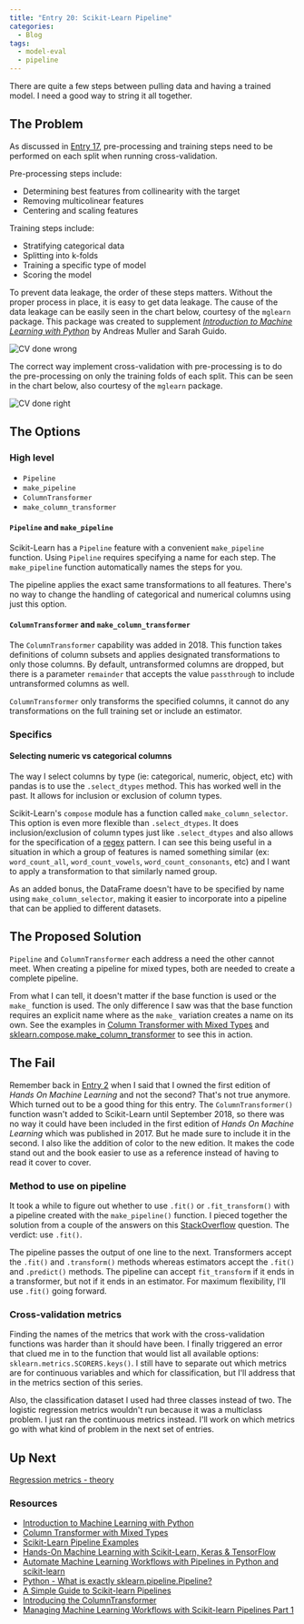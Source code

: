 ```yaml
---
title: "Entry 20: Scikit-Learn Pipeline"
categories:
  - Blog
tags:
  - model-eval
  - pipeline
---
```


There are quite a few steps between pulling data and having a trained model. I need a good way to string it all together.

## The Problem

 As discussed in [Entry 17](https://julielinx.github.io/blog/17_resampling/), pre-processing and training steps need to be performed on each split when running cross-validation.

Pre-processing steps include:
- Determining best features from collinearity with the target
- Removing multicolinear features
- Centering and scaling features

Training steps include:
- Stratifying categorical data
- Splitting into k-folds
- Training a specific type of model
- Scoring the model

To prevent data leakage, the order of these steps matters. Without the proper process in place, it is easy to get data leakage. The cause of the data leakage can be easily seen in the chart below, courtesy of the `mglearn` package. This package was created to supplement *[Introduction to Machine Learning with Python](https://www.amazon.com/Introduction-Machine-Learning-Python-Scientists/dp/1449369413)* by Andreas Muller and Sarah Guido.

![CV done wrong](https://julielinx.github.io/assets/images/20_1_cv_wrong.png)

The correct way implement cross-validation with pre-processing is to do the pre-processing on only the training folds of each split. This can be seen in the chart below, also courtesy of the `mglearn` package.

![CV done right](https://julielinx.github.io/assets/images/20_2_cv_right.png)

## The Options

### High level

- `Pipeline`
- `make_pipeline`
- `ColumnTransformer`
- `make_column_transformer`

#### `Pipeline` and `make_pipeline`

Scikit-Learn has a `Pipeline` feature with a convenient `make_pipeline` function. Using `Pipeline` requires specifying a name for each step. The `make_pipeline` function automatically names the steps for you.

The pipeline applies the exact same transformations to all features. There's no way to change the handling of categorical and numerical columns using just this option.

#### `ColumnTransformer` and `make_column_transformer`

The `ColumnTransformer` capability was added in 2018. This function takes definitions of column subsets and applies designated transformations to only those columns. By default, untransformed columns are dropped, but there is a parameter `remainder` that accepts the value `passthrough` to include untransformed columns as well.

`ColumnTransformer` only transforms the specified columns, it cannot do any transformations on the full training set or include an estimator.

### Specifics

#### Selecting numeric vs categorical columns

The way I select columns by type (ie: categorical, numeric, object, etc) with pandas is to use the `.select_dtypes` method. This has worked well in the past. It allows for inclusion or exclusion of column types.

Scikit-Learn's `compose` module has a function called `make_column_selector`. This option is even more flexible than `.select_dtypes`. It does inclusion/exclusion of column types just like `.select_dtypes` and also allows for the specification of a [regex](https://en.wikipedia.org/wiki/Regular_expression) pattern. I can see this being useful in a situation in which a group of features is named something similar (ex: `word_count_all`, `word_count_vowels`, `word_count_consonants`, etc) and I want to apply a transformation to that similarly named group.

As an added bonus, the DataFrame doesn't have to be specified by name using `make_column_selector`, making it easier to incorporate into a pipeline that can be applied to different datasets.

## The Proposed Solution

`Pipeline` and `ColumnTransformer` each address a need the other cannot meet. When creating a pipeline for mixed types, both are needed to create a complete pipeline.

From what I can tell, it doesn't matter if the base function is used or the `make_` function is used. The only difference I saw was that the base function requires an explicit name where as the `make_` variation creates a name on its own. See the examples in [Column Transformer with Mixed Types](https://scikit-learn.org/stable/auto_examples/compose/plot_column_transformer_mixed_types.html) and [sklearn.compose.make_column_transformer](https://scikit-learn.org/stable/modules/generated/sklearn.compose.make_column_transformer.html#sklearn.compose.make_column_transformer) to see this in action.

## The Fail

Remember back in [Entry 2](https://julielinx.github.io/blog/02_define_process) when I said that I owned the first edition of *Hands On Machine Learning* and not the second? That's not true anymore. Which turned out to be a good thing for this entry. The `ColumnTransformer()` function wasn't added to Scikit-Learn until September 2018, so there was no way it could have been included in the first edition of *Hands On Machine Learning* which was published in 2017. But he made sure to include it in the second. I also like the addition of color to the new edition. It makes the code stand out and the book easier to use as a reference instead of having to read it cover to cover.

### Method to use on pipeline

It took a while to figure out whether to use `.fit()` or `.fit_transform()` with a pipeline created with the `make_pipeline()` function. I pieced together the solution from a couple of the answers on this [StackOverflow](https://stackoverflow.com/questions/33091376/python-what-is-exactly-sklearn-pipeline-pipeline) question. The verdict: use `.fit()`.

The pipeline passes the output of one line to the next. Transformers accept the `.fit()` and `.transform()` methods whereas estimators accept the `.fit()` and `.predict()` methods. The pipeline can accept `fit_transform` if it ends in a transformer, but not if it ends in an estimator. For maximum flexibility, I'll use `.fit()` going forward.

### Cross-validation metrics

Finding the names of the metrics that work with the cross-validation functions was harder than it should have been. I finally triggered an error that clued me in to the function that would list all available options: `sklearn.metrics.SCORERS.keys()`. I still have to separate out which metrics are for continuous variables and which for classification, but I'll address that in the metrics section of this series.

Also, the classification dataset I used had three classes instead of two. The logistic regression metrics wouldn't run because it was a multiclass problem. I just ran the continuous metrics instead. I'll work on which metrics go with what kind of problem in the next set of entries.

## Up Next

[Regression metrics - theory](https://julielinx.github.io/blog/21_reg_score_theory/)

### Resources

- [Introduction to Machine Learning with Python](https://www.amazon.com/Introduction-Machine-Learning-Python-Scientists/dp/1449369413)
- [Column Transformer with Mixed Types](https://scikit-learn.org/stable/auto_examples/compose/plot_column_transformer_mixed_types.html)
- [Scikit-Learn Pipeline Examples](http://queirozf.com/entries/scikit-learn-pipeline-examples)
- [Hands-On Machine Learning with Scikit-Learn, Keras & TensorFlow](https://www.amazon.com/gp/product/1492032646/ref=dbs_a_def_rwt_bibl_vppi_i0)
- [Automate Machine Learning Workflows with Pipelines in Python and scikit-learn](https://machinelearningmastery.com/automate-machine-learning-workflows-pipelines-python-scikit-learn/)
- [Python - What is exactly sklearn.pipeline.Pipeline?](https://stackoverflow.com/questions/33091376/python-what-is-exactly-sklearn-pipeline-pipeline)
- [A Simple Guide to Scikit-learn Pipelines](https://medium.com/vickdata/a-simple-guide-to-scikit-learn-pipelines-4ac0d974bdcf)
- [Introducing the ColumnTransformer](https://jorisvandenbossche.github.io/blog/2018/05/28/scikit-learn-columntransformer/)
- [Managing Machine Learning Workflows with Scikit-learn Pipelines Part 1](https://www.kdnuggets.com/2017/12/managing-machine-learning-workflows-scikit-learn-pipelines-part-1.html)